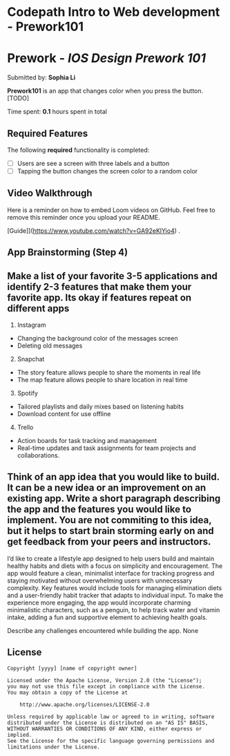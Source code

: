 # Codepath Intro to Web development - Prework101 

# Prework - *IOS Design Prework 101*

Submitted by: **Sophia Li**

**Prework101** is an app that changes color when you press the button. [TODO] 

Time spent: **0.1** hours spent in total

## Required Features

The following **required** functionality is completed:

- [ ] Users are see a screen with three labels and a button
- [ ] Tapping the button changes the screen color to a random color
 
## Video Walkthrough

Here is a reminder on how to embed Loom videos on GitHub. Feel free to remove this reminder once you upload your README. 

[Guide]](https://www.youtube.com/watch?v=GA92eKlYio4) .

## App Brainstorming (Step 4)

##  Make a list of your favorite 3-5 applications and identify 2-3 features that make them your favorite app. Its okay if features repeat on different apps

1. Instagram
- Changing the background color of the messages screen
- Deleting old messages

2. Snapchat
- The story feature allows people to share the moments in real life
- The map feature allows people to share location in real time

3. Spotify
- Tailored playlists and daily mixes based on listening habits
- Download content for use offline

4. Trello
- Action boards for task tracking and management
- Real-time updates and task assignments for team projects and collaborations.

##  Think of an app idea that you would like to build. It can be a new idea or an improvement on an existing app. Write a short paragraph describing the app and the features you would like to implement. You are not commiting to this idea, but it helps to start brain storming early on and get feedback from your peers and instructors.

I’d like to create a lifestyle app designed to help users build and maintain healthy habits and diets with a focus on simplicity and encouragement. The app would feature a clean, minimalist interface for tracking progress and staying motivated without overwhelming users with unnecessary complexity. Key features would include tools for managing elimination diets and a user-friendly habit tracker that adapts to individual input. To make the experience more engaging, the app would incorporate charming minimalistic characters, such as a penguin, to help track water and vitamin intake, adding a fun and supportive element to achieving health goals.

Describe any challenges encountered while building the app.
None

## License

    Copyright [yyyy] [name of copyright owner]

    Licensed under the Apache License, Version 2.0 (the "License");
    you may not use this file except in compliance with the License.
    You may obtain a copy of the License at

        http://www.apache.org/licenses/LICENSE-2.0

    Unless required by applicable law or agreed to in writing, software
    distributed under the License is distributed on an "AS IS" BASIS,
    WITHOUT WARRANTIES OR CONDITIONS OF ANY KIND, either express or implied.
    See the License for the specific language governing permissions and
    limitations under the License.
